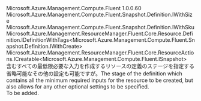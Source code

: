 <Type Name="IWithCreate" FullName="Microsoft.Azure.Management.Compute.Fluent.Snapshot.Definition.IWithCreate">
  <TypeSignature Language="C#" Value="public interface IWithCreate : Microsoft.Azure.Management.Compute.Fluent.Snapshot.Definition.IWithSize, Microsoft.Azure.Management.Compute.Fluent.Snapshot.Definition.IWithSku, Microsoft.Azure.Management.ResourceManager.Fluent.Core.Resource.Definition.IDefinitionWithTags&lt;Microsoft.Azure.Management.Compute.Fluent.Snapshot.Definition.IWithCreate&gt;, Microsoft.Azure.Management.ResourceManager.Fluent.Core.ResourceActions.ICreatable&lt;Microsoft.Azure.Management.Compute.Fluent.ISnapshot&gt;" />
  <TypeSignature Language="ILAsm" Value=".class public interface auto ansi abstract IWithCreate implements class Microsoft.Azure.Management.Compute.Fluent.Snapshot.Definition.IWithSize, class Microsoft.Azure.Management.Compute.Fluent.Snapshot.Definition.IWithSku, class Microsoft.Azure.Management.ResourceManager.Fluent.Core.Resource.Definition.IDefinitionWithTags`1&lt;class Microsoft.Azure.Management.Compute.Fluent.Snapshot.Definition.IWithCreate&gt;, class Microsoft.Azure.Management.ResourceManager.Fluent.Core.ResourceActions.ICreatable`1&lt;class Microsoft.Azure.Management.Compute.Fluent.ISnapshot&gt;, class Microsoft.Azure.Management.ResourceManager.Fluent.Core.ResourceActions.IIndexable" />
  <TypeSignature Language="DocId" Value="T:Microsoft.Azure.Management.Compute.Fluent.Snapshot.Definition.IWithCreate" />
  <TypeSignature Language="VB.NET" Value="Public Interface IWithCreate&#xA;Implements ICreatable(Of ISnapshot), IDefinitionWithTags(Of IWithCreate), IWithSize, IWithSku" />
  <TypeSignature Language="F#" Value="type IWithCreate = interface&#xA;    interface ICreatable&lt;ISnapshot&gt;&#xA;    interface IIndexable&#xA;    interface IDefinitionWithTags&lt;IWithCreate&gt;&#xA;    interface IWithSize&#xA;    interface IWithSku" />
  <AssemblyInfo>
    <AssemblyName>Microsoft.Azure.Management.Compute.Fluent</AssemblyName>
    <AssemblyVersion>1.0.0.60</AssemblyVersion>
  </AssemblyInfo>
  <Interfaces>
    <Interface>
      <InterfaceName>Microsoft.Azure.Management.Compute.Fluent.Snapshot.Definition.IWithSize</InterfaceName>
    </Interface>
    <Interface>
      <InterfaceName>Microsoft.Azure.Management.Compute.Fluent.Snapshot.Definition.IWithSku</InterfaceName>
    </Interface>
    <Interface>
      <InterfaceName>Microsoft.Azure.Management.ResourceManager.Fluent.Core.Resource.Definition.IDefinitionWithTags&lt;Microsoft.Azure.Management.Compute.Fluent.Snapshot.Definition.IWithCreate&gt;</InterfaceName>
    </Interface>
    <Interface>
      <InterfaceName>Microsoft.Azure.Management.ResourceManager.Fluent.Core.ResourceActions.ICreatable&lt;Microsoft.Azure.Management.Compute.Fluent.ISnapshot&gt;</InterfaceName>
    </Interface>
  </Interfaces>
  <Docs>
    <summary>
            <span data-ttu-id="22945-101">含むすべての最低限必要な入力を作成するリソースの定義のステージを指定する省略可能なその他の設定も可能ですが。</span><span class="sxs-lookup"><span data-stu-id="22945-101">The stage of the definition which contains all the minimum required inputs for the resource to be created, but also allows for any other optional settings to be specified.</span></span>
            </summary>
    <remarks>To be added.</remarks>
  </Docs>
  <Members />
</Type>